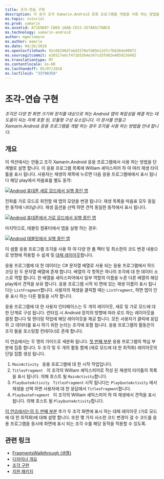 ```yaml
---
title: 조각-연습 구현
description: 이 문서 조각 Xamarin.Android 응용 프로그램을 개발을 사용 하는 방법을 안내 합니다.
ms.topic: tutorial
ms.prod: xamarin
ms.assetid: A71E9D87-CB69-10AB-CE51-357A05C76BCD
ms.technology: xamarin-android
author: mgmclemore
ms.author: mamcle
ms.date: 04/26/2018
ms.openlocfilehash: 92c68298d7abd2570efd89e12d7cfb6364e90972
ms.sourcegitcommit: e16517edcf471b53b4e347cd3fd82e485923d482
ms.translationtype: MT
ms.contentlocale: ko-KR
ms.lasthandoff: 05/07/2018
ms.locfileid: "33798358"
---
```

# <a name="implementing-fragments---walkthrough"></a>조각-연습 구현

_조각은 다양 한 화면 크기와 장치를 대상으로 하는 Android 앱의 복잡성을 해결 하는 데 도움이 되는 자체 포함 된, 모듈형 구성 요소입니다. 이 문서를 만들고 Xamarin.Android 응용 프로그램을 개발 하는 경우 조각을 사용 하는 방법을 안내 합니다._

## <a name="overview"></a>개요

이 섹션에서는 만들고 조각 Xamarin.Android 응용 프로그램에서 사용 하는 방법을 단계별로 설명 합니다. 이 응용 프로그램 목록에 William 셰익스피어 하 여 여러 재생 타이틀을 표시 됩니다. 사용자는 재생의 제목에 누르면 다음 응용 프로그램에에서 표시 됩니다 해당 play에서 따옴표를 별도 동작:

[![Android 휴대폰 세로 모드에서 실행 중인 앱](./images/intro-screenshot-phone-sml.png)](./images/intro-screenshot-phone.png#lightbox)

전화를 가로 모드로 회전할 때 앱의 모양을 변경 됩니다: 재생 목록을 따옴표 모두 동일한 동작에 나타납니다. 재생 옵션을 선택 하면 견적 동일한 동작에서 표시 됩니다.

[![Android 휴대폰에서 가로 모드에서 실행 중인 앱](./images/intro-screenshot-phone-land-sml.png)](./images/intro-screenshot-phone-land.png#lightbox)

마지막으로, 태블릿 컴퓨터에서 앱을 실행 하는 경우:

[![Android 태블릿에서 실행 중인 앱](./images/intro-screenshot-tablet-sml.png)](./images/intro-screenshot-tablet.png#lightbox)

이 샘플 응용 프로그램 조각을 사용 하 여 다양 한 폼 팩터 및 최소한의 코드 변경 내용으로 방향에 적용할 수 쉽게 및 [대체 레이아웃](/xamarin/android/app-fundamentals/resources-in-android/alternate-resources)합니다.

응용 프로그램에 대 한 데이터는 C# 문자열 배열로 사용 되는 응용 프로그램에서 하드 코딩 된 두 문자열 배열에 존재 합니다. 배열의 각 항목은 하나의 조각에 대 한 데이터 소스로 역할 합니다.  한 배열을 셰익스피어에서 일부 역할의 이름을 누른 다른 배열의 해당 play에서 견적을 보유 합니다. 응용 프로그램 시작 되 면에 있는 재생 이름이 표시 됩니다는 `ListFragment`합니다. 사용자의 재생을 클릭할 때는 `ListFragment`, 하면 앱이 인용 표시 하는 다른 활동을 시작 합니다.

응용 프로그램에 대 한 사용자 인터페이스는 두 개의 레이아웃, 세로 및 가로 모드에 대 한 단계로 구성 됩니다. 런타임 시 Android 장치의 방향에 따라 로드 하는 레이아웃을 결정 합니다 및 렌더링 작업에 해당 레이아웃을 제공 합니다. 모든 사용자가 클릭에 응답 하 고 데이터를 표시 하기 위한 논리는 조각에 포함 됩니다. 응용 프로그램의 활동은이 조각 들을 호스팅할 컨테이너로 존재 합니다.

이 연습에서는 두 명의 가이드로 세분화 됩니다. [첫 번째 부분](./walkthrough.md) 응용 프로그램의 핵심 부분에 집중 합니다. 두 조각 및 두 개의 활동 함께 (세로 모드에 대 한 최적화) 레이아웃의 단일 집합 생성 됩니다.

1. `MainActivity` &nbsp; 응용 프로그램에 대 한 시작 작업입니다.
1. `TitlesFragment` &nbsp; 이 조각의 William 셰익스피어로 작성 된 재생의 타이틀의 목록을 표시 됩니다. 의해 호스트 될 `MainActivity`합니다.
1. `PlayQuoteActivity` &nbsp; `TitlesFragment` 시작 됩니다는 `PlayQuoteActivity` 에서 재생을 선택 하면 사용자에 대 한 응답에서 `TitlesFragment`합니다.
1. `PlayQuoteFragment` &nbsp; 이 조각의 William 셰익스피어 하 여 재생에서 견적을 표시 됩니다. 의해 호스트 될 `PlayQuoteActivity`합니다.

[이 연습에서는의 두 번째 부분](./walkthrough-landscape.md) 추가 두 조각 화면에 표시 하는 대체 레이아웃 (가로 모드에 대 한 최적화)에 대해 설명 합니다. 또한 몇 가지 사소한 코드 변경이 걸 수 코드를 응용 프로그램을 동시에 화면에 표시 되는 조각 수를 해당 동작을 적용할 수 있도록.

## <a name="related-links"></a>관련 링크

- [FragmentsWalkthrough (샘플)](https://developer.xamarin.com/samples/monodroid/FragmentsWalkthrough/)
- [디자이너 개요](~/android/user-interface/android-designer/index.md)
- [조각 구현](http://developer.android.com/guide/topics/fundamentals/fragments.html)
- [지원 패키지](http://developer.android.com/sdk/compatibility-library.html)
